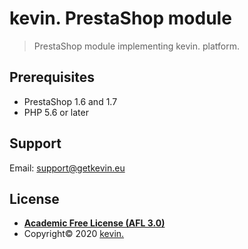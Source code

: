 # kevin. PrestaShop module

> PrestaShop module implementing kevin. platform.

## Prerequisites

- PrestaShop 1.6 and 1.7
- PHP 5.6 or later

## Support

Email: support@getkevin.eu

## License

- **[Academic Free License (AFL 3.0)](http://opensource.org/licenses/afl-3.0.php)**
- Copyright© 2020 <a href="https://www.getkevin.eu/" target="_blank">kevin.</a>
